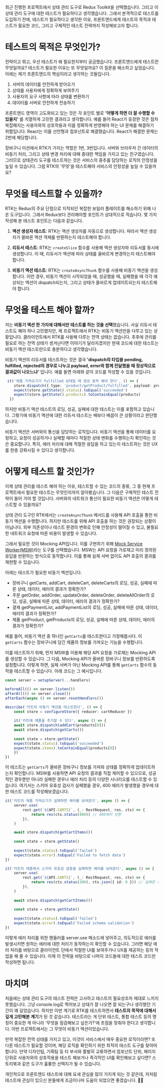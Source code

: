 최근 진행한 프로젝트에서 상태 관리 도구로 Redux Toolkit을 선택했습니다. 그리고 이 상태 관리 도구에 대한 테스트가 필요하다고 생각했습니다. 그래서 본격적으로 테스트를 도입하기 전에, 테스트가 필요하다고 생각한 이유, 프론트엔드에게 테스트의 목적과 테스트가 필요한 코드, 그리고 구체적인 테스트 전략까지 작성해보고자 합니다.

# 테스트의 목적은 무엇인가?
전략이고 뭐고, 우선 테스트가 왜 필요한지부터 궁금했습니다. 프론트엔드에게 테스트란 무엇일까요? 테스트가 필요한 이유는 또 무엇일까요? 이 질문을 해소하고 싶었습니다. 아래는 제가 프론트엔드의 핵심이라고 생각하는 것들입니다.

1. 서버의 데이터를 안전하게 받아오기
2. 상태를 사용자에게 정확하게 보여주기
3. 사용자의 요구 사항에 따라 상태를 변환하기
4. 데이터를 서버로 안전하게 전송하기

프론트엔드 영역이 고도화되고 있는 것은 각 포인트 별로 **'어떻게 하면 더 잘 수행할 수 있을지'** 를 치열하게 고민한 결과라고 생각합니다. 예를 들어 React가 등장한 것은 점차 복잡해지는 사용자와의 상호작용과 이를 정확하게 반영해야 하는 UI 문제를 해결하기 위함입니다. React는 이를 선언형과 컴포넌트로 해결했습니다. React가 해결한 문제는 2번에 해당합니다.

장바구니 미션에서 RTK가 가지는 역할은 1번, 3번입니다. 서버와 브라우저 간 데이터의 비동기 처리, 그리고 상태 변경 처리에 대해 중대한 책임을 가지고 있는 친구였습니다. 그러므로 상태관리 도구를 테스트하는 것은 서비스의 중추를 담당하는 로직의 안정성을 높일 수 있습니다. 그럼 RTK의 '무엇'을 테스트해야 서비스의 안정성을 높일 수 있을까요?

# 무엇을 테스트할 수 있을까?
RTK는 Redux의 주요 단점으로 지적되던 복잡한 보일러 플레이트를 해소하기 위해 나온 도구입니다. 그래서 Redux보다 관리해야할 포인트가 상대적으로 적습니다. 몇 가지 작성해 본 테스트 포인트는 다음과 같습니다.

1.  **액션 생성자 테스트**: RTK는 액션 생성자를 자동으로 생성합니다. 따라서 액션 생성자가 올바른 액션 객체를 반환하는지 테스트해야 합니다.

2.  **리듀서 테스트**: RTK는 `createSlice` 함수를 사용해 액션 생성자와 리듀서를 동시에 생성합니다. 이 때, 리듀서가 액션에 따라 상태를 올바르게 변경하는지 테스트해야 합니다.

3.  **비동기 액션 테스트**: RTK는 `createAsyncThunk` 함수를 사용해 비동기 액션을 생성합니다. 이런 경우, 비동기 액션이 시작되었을 때, 성공했을 때, 실패했을 때 각각 예상되는 액션이 dispatch되는지, 그리고 상태가 올바르게 업데이트되는지 테스트해야 합니다.

# 무엇을 테스트 해야 할까?
저는 **비동기 액션 한 가지에 대해서만 테스트를 하는 것을 선택**했습니다. 사실 리듀서 테스트도 해야 하나 고민했지만, 제 프로젝트에서 RTK는 비동기 액션만을 다루고 있는 상황입니다. 클라이언트에서 RTK를 사용해 다루는 전역 상태는 없습니다. 추후에 관리를 필요로 하는 전역 상태가 생겨난다면 이야기가 달라지겠지만 현재 코드에 대한 테스트는 비동기 액션 테스트만으로 충분하다고 생각했습니다.

비동기 액션의 리듀서를 테스트하는 것은 결국 **'dispatch의 타입을 pending, fulfilled, rejected의 경우로 나누고 payload, error와 함께 전달했을 때 정상적으로 결과값이 나오느냐'** 입니다. 예를 들면 아래와 같이 코드를 작성할 수 있을 것입니다.

```ts
 it('제품 가져오기가 fulfilled 상태일 때 정상 동작 해야 한다', () => {
    store.dispatch({ type: 'product/getProduct/fulfilled', payload: products })
    expect(store.getState().status).toEqual('succeeded')
   	expect(store.getState().products).toContainEqual(products)
  })
```

하지만 비동기 액션 테스트의 로딩, 성공, 실패에 대한 테스트는 이를 포함하고 있습니다. 그렇기에 비동기 액션에 대한 리듀서 테스트는 배보다 배꼽이 큰 상황이라고 판단했습니다.

비동기 액션은 서버와의 통신을 담당하는 로직입니다. 비동기 액션을 통해 데이터를 요청하고, 요청이 성공하거나 실패할 때마다 적절한 상태 변화를 수행하는지 확인하는 것은 중요합니다. 특히, 에러 처리에 대해 적절한 응답을 하고 있는지 테스트하는 것은 UX를 한층 강화시킬 수 있다고 생각합니다.

# 어떻게 테스트 할 것인가?
이제 상태 관리를 테스트 해야 하는 이유, 테스트할 수 있는 코드의 종류, 그 중 현재 프로젝트에서 필요한 테스트는 무엇인지까지 알아봤습니다. 그 다음은 구체적인 테스트 전략이 들어 가야 할 것입니다. 서버와의 네트워크 통신이 필요한 비동기 액션은 어떻게 테스트할 수 있을까요?

상태 관리 도구인 RTK에서는 `createAsyncThunk` 메서드를 사용해 API 호출을 통한 비동기 액션을 수행합니다. 하지만 테스트를 위해 API 호출을 하는 것은 권장되는 상황이 아닙니다. 외부 의존성이나 테스트 환경의 변화로 인해 안정성이 떨어질 수 있고, 불필요한 네트워크 요청에 따른 비용이 발생할 수 있습니다.

그래서 필요한 것이 Mocking API입니다. 이를 구현하기 위해 [Mock Service Worker(MSW)](https://mswjs.io/)라는 도구를 선택했습니다. MSW는 API 요청을 가로채고 미리 정의된 응답을 반환하는 방식으로 동작합니다. 이를 통해 실제 서버 없이도 API 호출의 결과를 재현할 수 있습니다.

아래는 테스트가 필요한 비동기 액션입니다.

- 장바구니
	getCarts, addCart, deleteCart, deleteCarts의 로딩, 성공, 실패에 따른 상태, 데이터, 에러의 결과가 정확한가?
- 주문
	getOrder, addOrder, updateOrder, deleteOrder, deleteAllOrder의 로딩, 성공, 실패에 따른 상태, 데이터, 에러의 결과가 정확한가?
- 결제
	getPaymentList, addPaymentList의 로딩, 성공, 실패에 따른 상태, 데이터, 에러의 결과가 정확한가?
- 제품
	getProduct, getProducts의 로딩, 성공, 실패에 따른 상태, 데이터, 에러의 결과가 정확한가?

예를 들어, 비동기 액션 중 하나인 `getCarts`를 테스트한다고 가정해봅시다. 이 `getCarts` 함수는 장바구니에 담긴 제품의 정보를 가져오는 기능을 수행합니다.

이를 테스트하기 위해, 먼저 MSW를 이용해 해당 API 요청을 가로채는 Mocking API를 생성할 수 있습니다. 그 다음, Mocking API가 올바른 장바구니 정보를 반환하도록 설정합니다. 이렇게 하면, 실제 서버가 아닌 Mocking API를 통해 `getCarts` 함수의 동작을 테스트할 수 있습니다. 아래 코드는 그 예시입니다.

```ts
const server = setupServer(...handlers)

beforeAll(() => server.listen())
afterAll(() => server.close())
afterEach(async () => server.resetHandlers())

describe('카트의 비동기 액션을 테스트한다', () => {
	const store = configureStore({ reducer: cartReducer })
	
	it('카트에 제품을 추가할 수 있다', async () => {
	await store.dispatch(addCart(products[0]))
	await store.dispatch(getCarts())
	
	const state = store.getState()
	expect(state.status).toEqual('succeeded')
	expect(state.items).toContainEqual(products[0])
	})
})

```

이 테스트는 `getCarts`가 올바른 장바구니 정보를 가져와 상태를 정확하게 업데이트하는지 확인합니다. MSW를 사용하면 API 요청의 결과를 직접 제어할 수 있으므로, 성공적인 경우뿐만 아니라 실패한 경우나 에러 처리 등의 다양한 시나리오를 테스트할 수 있습니다. 여기서는 스키마 유효성 검사가 실패했을 경우, 400 에러가 발생했을 경우에 대한 테스트 코드를 작성해보겠습니다.

```ts
it('카트의 제품 가져오기가 실패하면 에러를 보여준다', async () => {
	server.use(
		rest.get(`${API.CARTS}`, (_: RestRequest, res, ctx) => {
			return res(ctx.status(400)) // 400에러 반환
		}),
	)

	await store.dispatch(getCartItems())
	
	const state = store.getState()
	
	expect(state.status).toEqual('failed')
	expect(state.error).toEqual('Failed to fetch data')
})

it('카트의 제품에서 스키마 유효성 검증을 실패하면 에러를 보여준다', async () => {
	server.use(
		rest.get(`${API.CARTS}`, (_: RestRequest, res, ctx) => {
			return res(ctx.status(200), ctx.json({ id: 0 })) // 실패한 스키마 유효성
		}),
	)
	
	await store.dispatch(getCartItems())
	  
	const state = store.getState()
	
	expect(state.status).toEqual('failed')
	expect(state.error).toEqual('Failed schema validation')
})
```

이렇게 에러 처리를 위한 핸들러를 server.use 메소드에 넣어주고, 의도적으로 에러를 발생시키면 원하는 에러에 대한 처리가 동작하는지 확인할 수 있습니다. 그러면 해당 에러 처리를 바탕으로 클라이언트 단에서 적절한 UI를 보여주거나 UX를 제공하는 등의 작업을 해 줄 수 있습니다. 이제 이 전략을 바탕으로 나머지 코드들에 대한 테스트 코드만 작성하면 됩니다.

# 마치며
처음에는 상태 관리 도구의 테스트 전략은 고사하고 테스트의 필요성조차 제대로 느끼지 못했습니다. 그냥 console.log로 찍어보고 상태가 잘 나오면 잘 되는구나 생각했던 기간이 꽤 길었습니다. 하지만 이번 계기로 RTK를 테스트하면서 **테스트의 목적에 대해서 깊게 고민해본 계기**가 된 것 같습니다. 테스트라는 게 단위 테스트, 통합 테스트 등의 명칭이 중요한 게 아니라 '무엇을 점검해보고 싶은가?'에 초점을 맞춰야 한다고 생각합니다. 이번 프로젝트에서는 그 무엇이 비동기 액션이었습니다. 

만약 복잡한 전역 상태를 가지고 있고, 이것이 서비스에서 매우 중요한 로직이라면? 또 다른 테스트가 필요할 것이며, 해당 로직을 확인하기 위한 최적의 테스트 도구를 찾아야 합니다. 만약 디자인팀, 기획팀 등 타 부서와 활발히 교류하면서 컴포넌트 단위, 페이지 단위로 사용자와의 상호작용을 테스트 해보거나 즉각적인 UI를 확인해보고 싶다면? 스토리북과 같은 도구가 훌륭한 선택지가 될 수 있습니다. 

개인적으로 프론트엔드 테스트에 대해 요새 관심을 많이 가지게 되는 것 같은데, 저처럼 테스트에 관심이 있으신 분들에게 조금이나마 도움이 되었으면 좋겠습니다. 👋🏻

